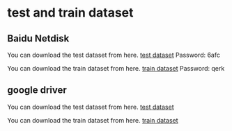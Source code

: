 # test and train dataset

## Baidu Netdisk
You can download the test dataset from here. [test dataset](https://pan.baidu.com/s/10upFjclTTmpZdBiUXHjQpA?pwd=6afc)
Password: 6afc

You can download the train dataset from here. [train dataset](https://pan.baidu.com/s/1xhPqaYMjijBkA8M60HqhYg?pwd=qerk)
Password: qerk


## google driver
You can download the test dataset from here. [test dataset](https://drive.google.com/file/d/1wjF6tLJaucIFiPGlwIqMjyoM5s_-Slpw/view?usp=drive_link)

You can download the train dataset from here. [train dataset](https://drive.google.com/file/d/1kKjBJbk8vtmaaUGCQWA7XiosG0LD1uNY/view?usp=drive_link)

